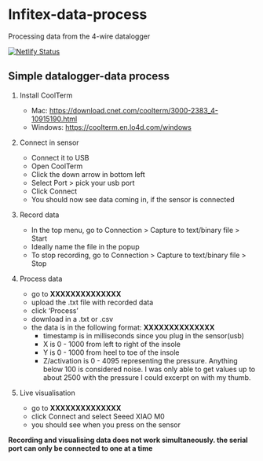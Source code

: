 # Infitex-data-process
Processing data from the 4-wire datalogger

[![Netlify Status](https://api.netlify.com/api/v1/badges/a0271b1e-07f6-454d-b792-ab5d0c44274b/deploy-status)](https://app.netlify.com/sites/infitex-data-process/deploys)

## Simple datalogger-data process

1. Install CoolTerm
    - Mac: https://download.cnet.com/coolterm/3000-2383_4-10915190.html
    - Windows: https://coolterm.en.lo4d.com/windows

2. Connect in sensor
    - Connect it to USB
    - Open CoolTerm
    - Click the down arrow in bottom left
    - Select Port > pick your usb port
    - Click Connect
    - You should now see data coming in, if the sensor is connected

3. Record data
    - In the top menu, go to Connection > Capture to text/binary file > Start
    - Ideally name the file in the popup
    - To stop recording, go to Connection > Capture to text/binary file > Stop

4. Process data
    - go to **XXXXXXXXXXXXXX**
    - upload the .txt file with recorded data
    - click ‘Process’
    - download in a .txt or .csv
    - the data is in the following format: **XXXXXXXXXXXXXX**
        - timestamp is in milliseconds since you plug in the sensor(usb)
        - X is 0 - 1000 from left to right of the insole
        - Y is 0 - 1000 from heel to toe of the insole
        - Z/activation is 0 - 4095 representing the pressure. Anything below 100 is considered noise. I was only able to get values up to about 2500 with the pressure I could excerpt on with my thumb.

5. Live visualisation
    - go to **XXXXXXXXXXXXXX**
    - click Connect and select Seeed XIAO M0
    - you should see when you press on the sensor

**Recording and visualising data does not work simultaneously. the serial port can only be connected to one at a time**